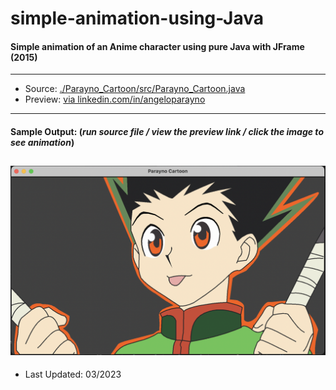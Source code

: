 # simple-animation-using-Java
#### Simple animation of an Anime character using pure Java with JFrame (2015)
---
* Source: [./Parayno_Cartoon/src/Parayno_Cartoon.java](https://github.com/angeloparayno/simple-animation-using-Java/blob/main/Parayno_Cartoon/src/Parayno_Cartoon.java)
* Preview: [via linkedin.com/in/angeloparayno](https://www.linkedin.com/posts/angeloparayno_old-project-from-my-treasure-box-simple-activity-7045579453598486528-422q?utm_source=share&utm_medium=member_desktop)
---
#### Sample Output: (*run source file / view the preview link / click the image to see animation*)
[![](https://github.com/angeloparayno/simple-animation-using-Java/blob/main/Sample%20Output.png)](https://www.linkedin.com/posts/angeloparayno_old-project-from-my-treasure-box-simple-activity-7045579453598486528-422q?utm_source=share&utm_medium=member_desktop)
---
* Last Updated: 03/2023
